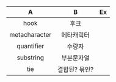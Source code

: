 A                 | B        | Ex          |
 :---------------: | :------: | :-----------|
 hook | 후크 | |
 metacharacter | 메타캐릭터 | |
 quantifier | 수량자 | |
 substring | 부분문자열 | |
 tie | 결합된? 묶인? | |

